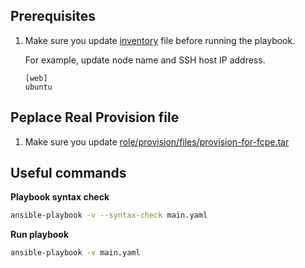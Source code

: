 ## Prerequisites

1. Make sure you update [inventory](./inventory) file before running the playbook.

   For example, update node name and SSH host IP address.

   ```
   [web]
   ubuntu 
   ```
## Peplace Real Provision file

1. Make sure you update [role/provision/files/provision-for-fcpe.tar](.realfile) 
 

## Useful commands

**Playbook syntax check**
```bash
ansible-playbook -v --syntax-check main.yaml
```

**Run playbook**

```bash
ansible-playbook -v main.yaml
```

